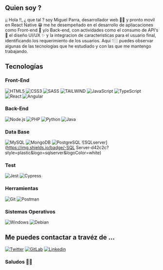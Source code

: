 ## Quien soy ?
¡¡ Hola !!, ¿ que tal ? soy Miguel Parra, desarrollador web 👨‍💻 y pronto movil en React Native 😁 me he desempeñado en el desarrollo de apliacaciones como Front-end 🌌 y/o Back-end, con actividades como el consumo de API's 🍪 el diseño UI/UX ✨ y la integracion de caracteristicas para el usuario final, identificando los requerimiento de los usuarios.
Aqui 👇🏼 puedes observar algunas de las tecnologias que he estudiado y con las que me mantengo trabajando. 

## Tecnologías

### Front-End
![HTML5](https://img.shields.io/badge/-HTML5-E34F26?style=plastic&logo=html5&logoColor=white)
![CSS3](https://img.shields.io/badge/-CSS3-1572B6?style=plastic&logo=css3&logoColor=white)
![SASS](https://img.shields.io/badge/-SASS-CC6699?style=plastic&logo=sass&logoColor=white)
![TAILWIND](https://img.shields.io/badge/-Tailwind-117758?style=plastic&logo=tailwind&logoColor=white)
![JavaScript](https://img.shields.io/badge/-JavaScript-F7DF1E?style=plastic&logo=JavaScript&logoColor=white)
![TypeScript](https://img.shields.io/badge/-TypeScript-3178C6?style=plastic&logo=TypeScript&logoColor=white)
![React](https://img.shields.io/badge/-React-009bff?style=plastic&logo=react&logoColor=white)
![Angular](https://img.shields.io/badge/-Angular-DD0031?style=plastic&logo=angular)

### Back-End
![Node.js](https://img.shields.io/badge/-Node.js-339933?style=plastic&logo=node.js&logoColor=white)
![PHP](https://img.shields.io/badge/-PHP-832cd4?style=plastic&logo=PHP&logoColor=white)
![Python](https://img.shields.io/badge/-Python-0859AE?style=plastic&logo=python&logoColor=white)
![Java](https://img.shields.io/badge/-Java-FF9200?style=plastic&logo=Java&logoColor=white)


### Data Base
![MySQL](https://img.shields.io/badge/-MySQL-196FC8?style=plastic&logo=mysql&logoColor=white)
![MongoDB](https://img.shields.io/badge/-MongoDB-47A248?style=plastic&logo=MongoDB&logoColor=white)
![PostgreSQL](https://img.shields.io/badge/-PostgreSQL-043669?style=plastic&logo=PostgreSQL&logoColor=white)
![SQLserver](https://img.shields.io/badge/-SQL Server-d42c2c?style=plastic&logo=sqlserver&logoColor=white)

### Test
![Jest](https://img.shields.io/badge/-Jest-C21325?style=plastic&logo=Jest&logoColor=white)
![Cypress](https://img.shields.io/badge/-Cypress-17202C?style=plastic&logo=Cypress&logoColor=white)

### Herramientas
![Git](https://img.shields.io/badge/-Git-F05032?style=plastic&logo=git&logoColor=white)
![Postman](https://img.shields.io/badge/-Postman-F05032?style=plastic&logo=Postman&logoColor=white)

### Sistemas Operativos
![Windows](https://img.shields.io/badge/-Windows-196FC8?style=plastic&logo=Windows&logoColor=white)
![Debian](https://img.shields.io/badge/-Debian-C21325?style=plastic&logo=Debian&logoColor=white)

## Me puedes contactar a travéz de ...
[![Twitter](https://img.shields.io/badge/-Twitter-1DA1F2?style=plastic&logo=Twitter&logoColor=white&link=https://twitter.com/Ari_Reinventada)](https://twitter.com/JMiguelPM)
[![GitLab](https://img.shields.io/badge/-GitLab-f06513?style=plastic&logo=GitLab&logoColor=white&link=https://https://gitlab.com/pmjm0990/)](https://gitlab.com/pmjm0990/)
[![Linkedin](https://img.shields.io/badge/-Linkedin-0077B5?style=plastic&logo=Linkedin&logoColor=white&link=https://https://linkedin.com/in/miguel-parra-muñoz-89a360202/)](https://linkedin.com/in/miguel-parra-muñoz-89a360202/)
### Saludos 👋😄
